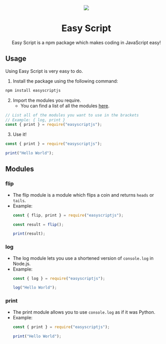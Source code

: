<p align="center">
  <img src="https://easyscriptjs.github.io/images/cover.png">
</p>

<h1 align="center">Easy Script</h1>
<p align="center">Easy Script is a npm package which makes coding in JavaScript easy!</p>

## Usage
Using Easy Script is very easy to do.

1. Install the package using the following command:

```bash
npm install easyscriptjs
```

2. Import the modules you require.
    - You can find a list of all the modules [here](#modules).

```js
// List all of the modules you want to use in the brackets
// Example: { log, print }
const { print } = require("easyscriptjs");
```

3. Use it!

```js
const { print } = require("easyscriptjs");

print("Hello World");
```

## Modules

### flip
  - The flip module is a module which flips a coin and returns `heads` or `tails`.
  - Example:
    ```js
    const { flip, print } = require("easyscriptjs");

    const result = flip();

    print(result);
    ```

### log
  - The log module lets you use a shortened version of `console.log` in Node.js.
  - Example:
    ```js
    const { log } = require("easyscriptjs");

    log("Hello World");
    ```

### print
  - The print module allows you to use `console.log` as if it was Python.
  - Example:
    ```js
    const { print } = require("easyscriptjs");

    print("Hello World");
    ```